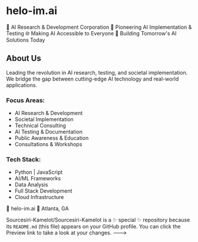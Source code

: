 # helo-im.ai

🧠 AI Research & Development Corporation
🔬 Pioneering AI Implementation & Testing
🌐 Making AI Accessible to Everyone
🚀 Building Tomorrow's AI Solutions Today

## About Us

Leading the revolution in AI research, testing, and societal implementation. We bridge the gap between cutting-edge AI technology and real-world applications.

### Focus Areas:
- AI Research & Development
- Societal Implementation
- Technical Consulting
- AI Testing & Documentation
- Public Awareness & Education
- Consultations & Workshops

### Tech Stack:
- Python | JavaScript 
- AI/ML Frameworks
- Data Analysis
- Full Stack Development
- Cloud Infrastructure

🔗 helo-im.ai
📍 Atlanta, GA


Sourcesiri-Kamelot/Sourcesiri-Kamelot is a ✨ special ✨ repository because its `README.md` (this file) appears on your GitHub profile.
You can click the Preview link to take a look at your changes.
--->
